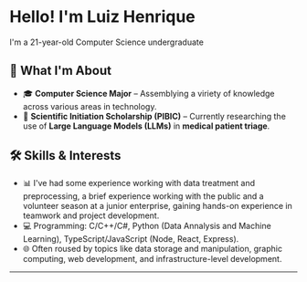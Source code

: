 # Hello! I'm Luiz Henrique

I'm a 21-year-old Computer Science undergraduate

## 🧠 What I'm About

- 🎓 **Computer Science Major** – Assemblying a viriety of knowledge across various areas in technology.
- 🧪 **Scientific Initiation Scholarship (PIBIC)** – Currently researching the use of **Large Language Models (LLMs)** in **medical patient triage**.

## 🛠️ Skills & Interests

- 📊 I've had some experience working with data treatment and preprocessing, a brief experience working with the public and a volunteer season at a junior enterprise, gaining hands-on experience in teamwork and project development.
- 💻 Programming: C/C++/C#, Python (Data Annalysis and Machine Learning), TypeScript/JavaScript (Node, React, Express). 
- 🌐 Often roused by topics like data storage and manipulation, graphic computing, web development, and infrastructure-level development. 

---
